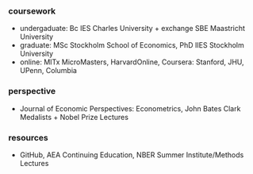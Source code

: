  ### coursework
 - undergaduate: Bc IES Charles University + exchange SBE Maastricht University
 - graduate: MSc Stockholm School of Economics, PhD IIES Stockholm University
 - online: MITx MicroMasters, HarvardOnline, Coursera: Stanford, JHU, UPenn, Columbia

 ### perspective
 - Journal of Economic Perspectives: Econometrics, John Bates Clark Medalists + Nobel Prize Lectures
  
 ### resources
 - GitHub, AEA Continuing Education, NBER Summer Institute/Methods Lectures

